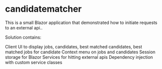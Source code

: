 # candidatematcher
This is a small Blazor application that demonstrated how to initiate requests to an external api..

Solution contains:

Client UI to display jobs, candidates, best matched candidates, best matched jobs for candidate
Context menu on jobs and candidates
Session storage for Blazor
Services for hitting external apis
Dependency injection with custom service classes
